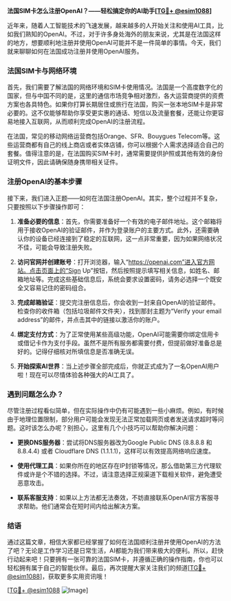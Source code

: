 **法国SIM卡怎么注册OpenAI？——轻松搞定你的AI助手[[TG💪+ @esim1088](https://t.me/s/esim1088)]**

近年来，随着人工智能技术的飞速发展，越来越多的人开始关注和使用AI工具，比如我们熟知的OpenAI。不过，对于许多身处海外的朋友来说，尤其是在法国这样的地方，想要顺利地注册并使用OpenAI可能并不是一件简单的事情。今天，我们就来聊聊如何在法国成功注册并使用OpenAI服务。

### 法国SIM卡与网络环境

首先，我们需要了解法国的网络环境和SIM卡使用情况。法国是一个高度数字化的国家，但与中国不同的是，这里的通信市场竞争相对激烈，各大运营商提供的资费方案也各具特色。如果你打算长期居住或旅行在法国，购买一张本地SIM卡是非常必要的。这不仅能够帮助你享受更实惠的通话、短信以及流量套餐，还能让你更容易地接入互联网，从而顺利完成OpenAI的注册流程。

在法国，常见的移动网络运营商包括Orange、SFR、Bouygues Telecom等。这些运营商都有自己的线上商店或者实体店铺，你可以根据个人需求选择适合自己的套餐。值得注意的是，在法国购买SIM卡时，通常需要提供护照或其他有效的身份证明文件，因此请确保随身携带相关证件。

### 注册OpenAI的基本步骤

接下来，我们进入正题——如何在法国注册OpenAI。其实，整个过程并不复杂，只要按照以下步骤操作即可：

1. **准备必要的信息**：首先，你需要准备好一个有效的电子邮件地址。这个邮箱将用于接收OpenAI的验证邮件，并作为登录账户的主要方式。此外，还需要确认你的设备已经连接到了稳定的互联网，这一点非常重要，因为如果网络状况不佳，可能会导致注册失败。

2. **访问官网并创建账号**：打开浏览器，输入“https://openai.com”进入官方网站。点击页面上的“Sign Up”按钮，然后按照提示填写相关信息，如姓名、邮箱地址等。完成这些基础信息后，系统会要求设置密码，请务必选择一个既安全又容易记住的密码组合。

3. **完成邮箱验证**：提交完注册信息后，你会收到一封来自OpenAI的验证邮件。检查你的收件箱（包括垃圾邮件文件夹），找到那封主题为“Verify your email address”的邮件，并点击其中的链接以激活你的账户。

4. **绑定支付方式**：为了正常使用某些高级功能，OpenAI可能需要你绑定信用卡或借记卡作为支付手段。虽然不是所有服务都需要付费，但提前做好准备总是好的。记得仔细核对所填信息是否准确无误。

5. **开始探索AI世界**：当上述步骤全部完成后，你就正式成为了一名OpenAI用户啦！现在可以尽情体验各种强大的AI工具了。

### 遇到问题怎么办？

尽管注册过程看似简单，但在实际操作中仍有可能遇到一些小麻烦。例如，有时候由于地理位置限制，部分用户可能会发现无法正常加载网页或者发送请求超时等问题。这时该怎么办呢？别担心，这里有几个小技巧可以帮助你解决问题：

- **更换DNS服务器**：尝试将DNS服务器改为Google Public DNS (8.8.8.8 和 8.8.4.4) 或者 Cloudflare DNS (1.1.1.1)，这样可以有效提高网络响应速度。
  
- **使用代理工具**：如果你所在的地区存在IP封锁等情况，那么借助第三方代理软件或许是个不错的选择。不过，请注意选择正规渠道下载相关软件，避免遭受恶意攻击。

- **联系客服支持**：如果以上方法都无法奏效，不妨直接联系OpenAI官方客服寻求帮助。他们通常会在短时间内给出解决方案。

### 结语

通过这篇文章，相信大家都已经掌握了如何在法国顺利注册并使用OpenAI的方法了吧？无论是工作学习还是日常生活，AI都能为我们带来极大的便利。所以，赶快行动起来吧！只要拥有一张可靠的法国SIM卡，并遵循正确的操作指南，你也可以轻松拥有属于自己的智能伙伴。最后，再次提醒大家关注我们的频道[[TG💪+ @esim1088](https://t.me/s/esim1088)]，获取更多实用资讯哦！

[[TG💪+ @esim1088](https://t.me/s/esim1088) ![Image](https://i.postimg.cc/4NQfJmqS/Snipaste-2025-05-13-00-14-12.png)]